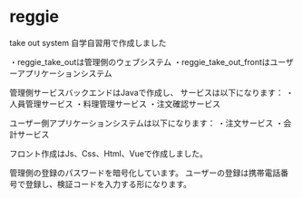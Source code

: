 # reggie
take out system
自学自習用で作成しました

・reggie_take_outは管理側のウェブシステム 
・reggie_take_out_frontはユーザーアプリケーションシステム

管理側サービスバックエンドはJavaで作成し、 サービスは以下になります： 
・人員管理サービス 
・料理管理サービス 
・注文確認サービス

ユーザー側アプリケーションシステムは以下になります： 
・注文サービス 
・会計サービス

フロント作成はJs、Css、Html、Vueで作成しました。

管理側の登録のパスワードを暗号化しています。
ユーザーの登録は携帯電話番号で登録し、検証コードを入力する形になります。
